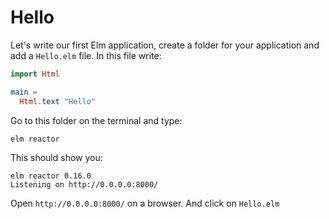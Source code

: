 # Hello

Let's write our first Elm application, create a folder for your application and add a `Hello.elm` file. In this file write:

```elm
import Html

main =
  Html.text "Hello"
```

Go to this folder on the terminal and type:

```
elm reactor
```

This should show you:

```
elm reactor 0.16.0
Listening on http://0.0.0.0:8000/
```

Open `http://0.0.0.0:8000/` on a browser. And click on `Hello.elm`
